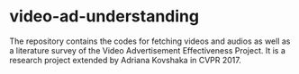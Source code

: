 # video-ad-understanding
The repository contains the codes for fetching videos and audios as well as a literature survey of the Video Advertisement Effectiveness Project. It is a research project extended by Adriana Kovshaka in CVPR 2017.
